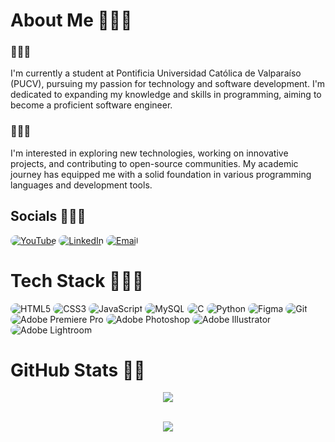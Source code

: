# About Me 👨🏻‍💻
### 🧑🏻‍🎓
I'm currently a student at Pontificia Universidad Católica de Valparaíso (PUCV), pursuing my passion for technology and software development. I'm dedicated to expanding my knowledge and skills in programming, aiming to become a proficient software engineer.

### 🕵🏻‍♂️
I'm interested in exploring new technologies, working on innovative projects, and contributing to open-source communities. My academic journey has equipped me with a solid foundation in various programming languages and development tools.

## Socials 🏄🏻‍♂️
<p align="left">
  <a href="YourYouTubeLinkHere"><img alt="YouTube" src="https://img.shields.io/badge/YouTube-%23FF0000.svg?style=for-the-badge&logo=YouTube&logoColor=white&color=005AD6" style="border-radius:9999px;"/></a>
  <a href="YourLinkedInLinkHere"><img alt="LinkedIn" src="https://img.shields.io/badge/LinkedIn-%230077B5.svg?style=for-the-badge&logo=linkedin&logoColor=white&color=005AD6" style="border-radius:9999px;"/></a>
  <a href="mailto:giovanni.ahumada.t@gmail.com"><img alt="Email" src="https://img.shields.io/badge/Email-D14836?style=for-the-badge&logo=gmail&logoColor=white&color=005AD6" style="border-radius:9999px;"/></a>
</p>

# Tech Stack 👷🏻‍♂️
<p align="left">
  <img src="https://img.shields.io/badge/-HTML5-%23E34F26?style=for-the-badge&logo=html5&logoColor=white&color=005AD6" style="border-radius:9999px;" alt="HTML5" />
  <img src="https://img.shields.io/badge/-CSS3-%231572B6?style=for-the-badge&logo=css3&logoColor=white&color=005AD6" style="border-radius:9999px;" alt="CSS3" />
  <img src="https://img.shields.io/badge/-JavaScript-%23323330?style=for-the-badge&logo=javascript&logoColor=white&color=005AD6" style="border-radius:9999px;" alt="JavaScript" />
  <img src="https://img.shields.io/badge/-MySQL-%2300f?style=for-the-badge&logo=mysql&logoColor=white&color=005AD6" style="border-radius:9999px;" alt="MySQL" />
  <img src="https://img.shields.io/badge/-C-%2300599C?style=for-the-badge&logo=c&logoColor=white&color=005AD6" style="border-radius:9999px;" alt="C" />
    <img src="https://img.shields.io/badge/-Python-3670A0?style=for-the-badge&logo=python&logoColor=white&color=005AD6" style="border-radius:9999px;" alt="Python" />
  <img src="https://img.shields.io/badge/-Figma-%23F24E1E?style=for-the-badge&logo=figma&logoColor=white&color=005AD6" style="border-radius:9999px;" alt="Figma" />
  <img src="https://img.shields.io/badge/-Git-fc6d26?style=for-the-badge&logo=git&logoColor=white&color=005AD6" style="border-radius:9999px;" alt="Git" />
  <img src="https://img.shields.io/badge/-Adobe%20Premiere%20Pro-9999FF?style=for-the-badge&logo=Adobe%20Premiere%20Pro&logoColor=white&color=005AD6" style="border-radius:9999px;" alt="Adobe Premiere Pro" />
  <img src="https://img.shields.io/badge/-Adobe%20Photoshop-%2331A8FF?style=for-the-badge&logo=Adobe%20Photoshop&logoColor=white&color=005AD6" style="border-radius:9999px;" alt="Adobe Photoshop" />
  <img src="https://img.shields.io/badge/-Adobe%20Illustrator-%23FF9A00?style=for-the-badge&logo=Adobe%20Illustrator&logoColor=white&color=005AD6" style="border-radius:9999px;" alt="Adobe Illustrator" />
  <img src="https://img.shields.io/badge/-Adobe%20Lightroom-%2317B5FE?style=for-the-badge&logo=Adobe%20Lightroom&logoColor=white&color=005AD6" style="border-radius:9999px;" alt="Adobe Lightroom" />
</p>

# GitHub Stats 🙇🏻

<p align="center">
  <a href="https://github.com/gioahumada">
    <img src="https://github-readme-stats.vercel.app/api?username=gioahumada&show_icons=true&theme=github_dark&border_color=005AD6&icon_color=005AD6&title_color=005AD6"/>
  </a>
</p>
<p align="center">
  <br>
  <a href="https://github.com/gioahumada">
    <img src="https://github-readme-stats.vercel.app/api/top-langs/?username=gioahumada&layout=compact&theme=github_dark&border_color=005AD6&title_color=005AD6" />
  </a>
</p>